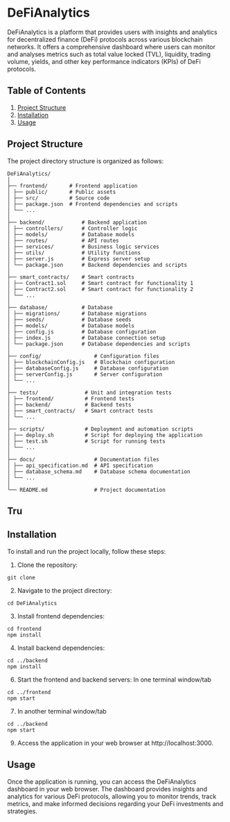 # DeFiAnalytics

DeFiAnalytics is a platform that provides users with insights and analytics for decentralized finance (DeFi) protocols across various blockchain networks. It offers a comprehensive dashboard where users can monitor and analyses metrics such as total value locked (TVL), liquidity, trading volume, yields, and other key performance indicators (KPIs) of DeFi protocols.

## Table of Contents
1. [Project Structure](#project-structure)
2. [Installation](#installation)
3. [Usage](#usage)

## Project Structure

The project directory structure is organized as follows:

```
DeFiAnalytics/
│
├── frontend/ 		# Frontend application
│ ├── public/ 		# Public assets
│ ├── src/ 			# Source code
│ ├── package.json 	# Frontend dependencies and scripts
│ └── ...
│
├── backend/ 		    # Backend application
│ ├── controllers/		# Controller logic
│ ├── models/ 		    # Database models
│ ├── routes/ 		    # API routes
│ ├── services/ 		# Business logic services
│ ├── utils/ 		    # Utility functions
│ ├── server.js 		# Express server setup
│ └── package.json 	    # Backend dependencies and scripts
│
├── smart_contracts/ 	# Smart contracts
│ ├── Contract1.sol 	# Smart contract for functionality 1
│ ├── Contract2.sol 	# Smart contract for functionality 2
│ └── ...
│
├── database/ 		    # Database
│ ├── migrations/ 		# Database migrations
│ ├── seeds/ 		    # Database seeds
│ ├── models/ 		    # Database models
│ ├── config.js 		# Database configuration
│ ├── index.js 		    # Database connection setup
│ └── package.json 	    # Database dependencies and scripts
│
├── config/ 			    # Configuration files
│ ├── blockchainConfig.js   # Blockchain configuration
│ ├── databaseConfig.js     # Database configuration
│ ├── serverConfig.js 	    # Server configuration
│ └── ...
│
├── tests/ 			     # Unit and integration tests
│ ├── frontend/ 		 # Frontend tests
│ ├── backend/ 		     # Backend tests
│ ├── smart_contracts/	 # Smart contract tests
│ └── ...
│
├── scripts/ 		     # Deployment and automation scripts
│ ├── deploy.sh 		 # Script for deploying the application
│ ├── test.sh		     # Script for running tests
│ └── ...
│
├── docs/ 			        # Documentation files
│ ├── api_specification.md  # API specification
│ ├── database_schema.md    # Database schema documentation
│ └── ...
│
└── README.md 		        # Project documentation
```
## Tru

## Installation

To install and run the project locally, follow these steps:

1. Clone the repository:
```
git clone 
```
2. Navigate to the project directory:
```
cd DeFiAnalytics
```
3. Install frontend dependencies:
```
cd frontend
npm install
```
4. Install backend dependencies:
```
cd ../backend
npm install
```

6. Start the frontend and backend servers:
In one terminal window/tab
```
cd ../frontend
npm start
```
7. In another terminal window/tab
```
cd ../backend
npm start
```

9. Access the application in your web browser at http://localhost:3000.

## Usage

Once the application is running, you can access the DeFiAnalytics dashboard in your web browser. The dashboard provides insights and analytics for various DeFi protocols, allowing you to monitor trends, track metrics, and make informed decisions regarding your DeFi investments and strategies.

